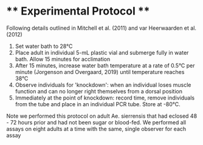 # ** Experimental Protocol **

Following details outlined in Mitchell et al. (2011) and var Heerwaarden et al. (2012)

1.	Set water bath to 28°C
2.	Place adult in individual 5-mL plastic vial and submerge fully in water bath. Allow 15 minutes for acclimation
3.	After 15 minutes, increase water bath temperature at a rate of 0.5°C per minute (Jorgenson and Overgaard, 2019) until temperature reaches 38°C
4.	Observe individuals for 'knockdown': when an individual loses muscle function and can no longer right themselves from a dorsal position
5.	Immediately at the point of knockdown: record time, remove individuals from the tube and place in an individual PCR tube. Store at -80°C.

Note we performed this protocol on adult Ae. sierrensis that had eclosed 48 - 72 hours prior and had not been sugar or blood-fed. 
We performed all assays on eight adults at a time with the same, single observer for each assay
